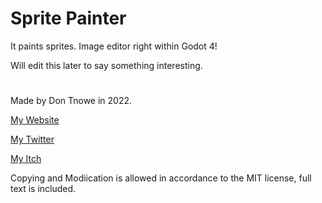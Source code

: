 # Sprite Painter

It paints sprites. Image editor right within Godot 4!

Will edit this later to say something interesting.

#

Made by Don Tnowe in 2022.

[My Website](https://redbladegames.netlify.app)

[My Twitter](https://twitter.com/don_tnowe)

[My Itch](https://don-tnowe.itch.io)

Copying and Modiication is allowed in accordance to the MIT license, full text is included.
